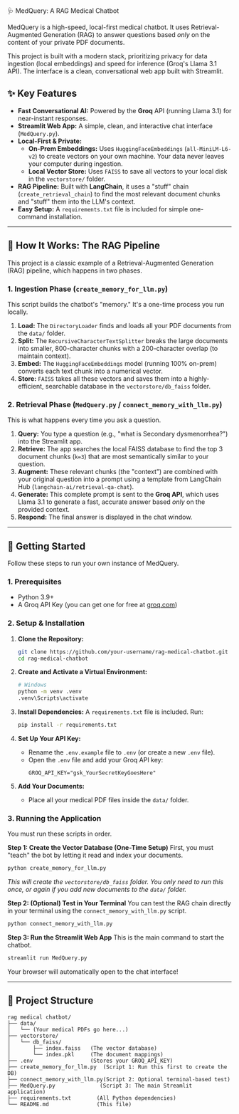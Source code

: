 🩺 MedQuery: A RAG Medical Chatbot

MedQuery is a high-speed, local-first medical chatbot. It uses Retrieval-Augmented Generation (RAG) to answer questions based *only* on the content of your private PDF documents.

This project is built with a modern stack, prioritizing privacy for data ingestion (local embeddings) and speed for inference (Groq's Llama 3.1 API). The interface is a clean, conversational web app built with Streamlit.

## ✨ Key Features

  * **Fast Conversational AI:** Powered by the **Groq** API (running Llama 3.1) for near-instant responses.
  * **Streamlit Web App:** A simple, clean, and interactive chat interface (`MedQuery.py`).
  * **Local-First & Private:**
      * **On-Prem Embeddings:** Uses `HuggingFaceEmbeddings` (`all-MiniLM-L6-v2`) to create vectors on your own machine. Your data never leaves your computer during ingestion.
      * **Local Vector Store:** Uses `FAISS` to save all vectors to your local disk in the `vectorstore/` folder.
  * **RAG Pipeline:** Built with **LangChain**, it uses a "stuff" chain (`create_retrieval_chain`) to find the most relevant document chunks and "stuff" them into the LLM's context.
  * **Easy Setup:** A `requirements.txt` file is included for simple one-command installation.

-----

## 🤖 How It Works: The RAG Pipeline

This project is a classic example of a Retrieval-Augmented Generation (RAG) pipeline, which happens in two phases.

### 1\. Ingestion Phase (`create_memory_for_llm.py`)

This script builds the chatbot's "memory." It's a one-time process you run locally.

1.  **Load:** The `DirectoryLoader` finds and loads all your PDF documents from the `data/` folder.
2.  **Split:** The `RecursiveCharacterTextSplitter` breaks the large documents into smaller, 800-character chunks with a 200-character overlap (to maintain context).
3.  **Embed:** The `HuggingFaceEmbeddings` model (running 100% on-prem) converts each text chunk into a numerical vector.
4.  **Store:** `FAISS` takes all these vectors and saves them into a highly-efficient, searchable database in the `vectorstore/db_faiss` folder.

### 2\. Retrieval Phase (`MedQuery.py` / `connect_memory_with_llm.py`)

This is what happens every time you ask a question.

1.  **Query:** You type a question (e.g., "what is Secondary dysmenorrhea?") into the Streamlit app.
2.  **Retrieve:** The app searches the local FAISS database to find the top 3 document chunks (`k=3`) that are most semantically similar to your question.
3.  **Augment:** These relevant chunks (the "context") are combined with your original question into a prompt using a template from LangChain Hub (`langchain-ai/retrieval-qa-chat`).
4.  **Generate:** This complete prompt is sent to the **Groq API**, which uses Llama 3.1 to generate a fast, accurate answer based *only* on the provided context.
5.  **Respond:** The final answer is displayed in the chat window.

-----

## 🚀 Getting Started

Follow these steps to run your own instance of MedQuery.

### 1\. Prerequisites

  * Python 3.9+
  * A Groq API Key (you can get one for free at [groq.com](https://groq.com/))

### 2\. Setup & Installation

1.  **Clone the Repository:**

    ```bash
    git clone https://github.com/your-username/rag-medical-chatbot.git
    cd rag-medical-chatbot
    ```

2.  **Create and Activate a Virtual Environment:**

    ```bash
    # Windows
    python -m venv .venv
    .venv\Scripts\activate
    ```

3.  **Install Dependencies:**
    A `requirements.txt` file is included. Run:

    ```bash
    pip install -r requirements.txt
    ```

4.  **Set Up Your API Key:**

      * Rename the `.env.example` file to `.env` (or create a new `.env` file).
      * Open the `.env` file and add your Groq API key:
        ```
        GROQ_API_KEY="gsk_YourSecretKeyGoesHere"
        ```

5.  **Add Your Documents:**

      * Place all your medical PDF files inside the `data/` folder.

### 3\. Running the Application

You must run these scripts in order.

**Step 1: Create the Vector Database (One-Time Setup)**
First, you must "teach" the bot by letting it read and index your documents.

```bash
python create_memory_for_llm.py
```

*This will create the `vectorstore/db_faiss` folder. You only need to run this once, or again if you add new documents to the `data/` folder.*

**Step 2: (Optional) Test in Your Terminal**
You can test the RAG chain directly in your terminal using the `connect_memory_with_llm.py` script.

```bash
python connect_memory_with_llm.py
```

**Step 3: Run the Streamlit Web App**
This is the main command to start the chatbot.

```bash
streamlit run MedQuery.py
```

Your browser will automatically open to the chat interface\!

-----

## 📂 Project Structure

```
rag medical chatbot/
├── data/
│   └── (Your medical PDFs go here...)
├── vectorstore/
│   └── db_faiss/
│       ├── index.faiss   (The vector database)
│       └── index.pkl     (The document mappings)
├── .env                  (Stores your GROQ_API_KEY)
├── create_memory_for_llm.py  (Script 1: Run this first to create the DB)
├── connect_memory_with_llm.py(Script 2: Optional terminal-based test)
├── MedQuery.py              (Script 3: The main Streamlit application)
├── requirements.txt        (All Python dependencies)
└── README.md               (This file)
```
